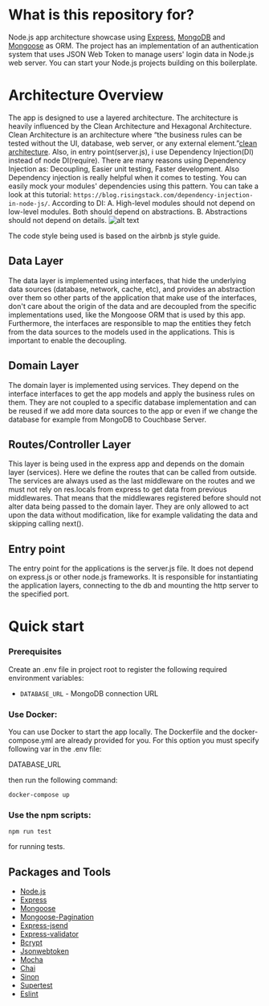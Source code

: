 # What is this repository for? #
Node.js app architecture showcase using [Express](https://www.npmjs.com/package/express), [MongoDB](https://www.mongodb.com/) and [Mongoose](http://mongoosejs.com/) as ORM. The project has an  implementation of an authentication system that uses JSON Web Token to manage users' login data in Node.js web server. You can start your Node.js projects building on this boilerplate.

# Architecture Overview #
The app is designed to use a layered architecture. The architecture is heavily influenced by the Clean Architecture and Hexagonal Architecture. Clean Architecture is an architecture where “the business rules can be tested without the UI, database, web server, or any external element.”[clean architecture](https://8thlight.com/blog/uncle-bob/2012/08/13/the-clean-architecture.html). Also, in entry point(server.js), i use Dependency Injection(DI) instead of node DI(require). There are many reasons using Dependency Injection as: Decoupling, Easier unit testing, Faster development. Also Dependency injection is really helpful when it comes to testing. You can easily mock your modules' dependencies using this pattern. You can take a look at this tutorial: `https://blog.risingstack.com/dependency-injection-in-node-js/`.
According to DI:
  A. High-level modules should not depend on low-level modules. Both should depend on abstractions.
  B. Abstractions should not depend on details.
![alt text](https://en.wikipedia.org/wiki/Dependency_inversion_principle#/media/File:Dependency_inversion.png)

The code style being used is based on the airbnb js style guide.


## Data Layer ##

The data layer is implemented using interfaces, that hide the underlying data sources (database, network, cache, etc), and provides an abstraction over them so other parts of the application that make use of the interfaces, don't care about the origin of the data and are decoupled from the specific implementations used, like the Mongoose ORM that is used by this app. Furthermore, the interfaces are responsible to map the entities they fetch from the data sources to the models used in the applications. This is important to enable the decoupling.

## Domain Layer ##

The domain layer is implemented using services. They depend on the interface interfaces to get the app models and apply the business rules on them. They are not coupled to a specific database implementation and can be reused if we add more data sources to the app or even if we change the database for example from MongoDB to Couchbase Server.

## Routes/Controller Layer ##

This layer is being used in the express app and depends on the domain layer (services). Here we define the routes that can be called from outside. The services are always used as the last middleware on the routes and we must not rely on res.locals from express to get data from previous middlewares. That means that the middlewares registered before should not alter data being passed to the domain layer. They are only allowed to act upon the data without modification, like for example validating the data and skipping calling next().

## Entry point ##

The entry point for the applications is the server.js file. It does not depend on express.js or other node.js frameworks. It is responsible for instantiating the application layers, connecting to the db and  mounting the http server to the specified port.

# Quick start #

### Prerequisites ###

Create an .env file in project root to register the following required environment variables:
  - `DATABASE_URL` - MongoDB connection URL

### Use Docker: ###

You can use Docker to start the app locally. The Dockerfile and the docker-compose.yml are already provided for you. For this option you must specify following var in the .env file:

DATABASE_URL

then run the following command:

```shell
docker-compose up
```

### Use the npm scripts: ###

```shell
npm run test
```
for running tests.


## Packages and Tools

  - [Node.js](https://nodejs.org/en/)
  - [Express](https://www.npmjs.com/package/express)
  - [Mongoose](http://mongoosejs.com/)
  - [Mongoose-Pagination](https://github.com/edwardhotchkiss/mongoose-paginate)
  - [Express-jsend](https://www.npmjs.com/package/express-jsend)
  - [Express-validator](https://github.com/ctavan/express-validator)
  - [Bcrypt](https://github.com/dcodeIO/bcrypt.js)
  - [Jsonwebtoken](https://github.com/auth0/node-jsonwebtoken)
  - [Mocha](https://www.npmjs.com/package/mocha)
  - [Chai](https://www.npmjs.com/package/chai)
  - [Sinon](https://www.npmjs.com/package/sinon)
  - [Supertest](https://github.com/visionmedia/supertest)
  - [Eslint](https://www.npmjs.com/package/eslint)
